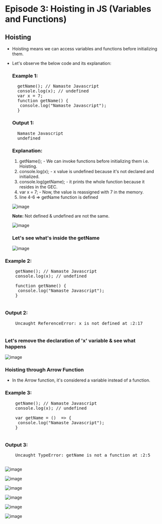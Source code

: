 # Episode 3: Hoisting in JS (Variables and Functions)

## Hoisting
- Hoisting means we can access variables and functions before initializing them.

- Let's observe the below code and its explanation:
  ### Example 1:
  <pre>
    getName(); // Namaste Javascript
    console.log(x); // undefined
    var x = 7;
    function getName() {
     console.log("Namaste Javascript");
    }
  </pre>

  ### Output 1:
  <pre>
    Namaste Javascript
    undefined
  </pre>

  ### Explanation:
  1) getName(); - We can invoke functions before initializing them i.e. Hoisting.
  2) console.log(x); - x value is undefined because it's not declared and initialized.
  3) console.log(getName); - it prints the whole function because it resides in the GEC.
  4) var x = 7; - Now, the value is reassigned with 7 in the memory.
  5) line 4-6 => getName function is defined

  ![image](https://github.com/ReddyDivya/rd-namaste-javaScript/assets/34181144/e4908ed9-f39f-4082-b654-76afdfa32a3f)

  **Note:** Not defined & undefined are not the same.

  ![image](https://github.com/ReddyDivya/rd-namaste-javaScript/assets/34181144/d07579e8-bc64-4fca-b508-92d0f37b6e42)

  ### Let's see what's inside the getName

  ![image](https://github.com/ReddyDivya/rd-namaste-javaScript/assets/34181144/094e9ec8-c8ad-49fe-a432-de9d4629ad5c)

 ### Example 2:
  <pre>
    getName(); // Namaste Javascript
    console.log(x); // undefined
    
    function getName() {
     console.log("Namaste Javascript");
    }
  </pre>

  ### Output 2:
  <pre>
    Uncaught ReferenceError: x is not defined at <anonymous>:2:17
  </pre>

  ### Let's remove the declaration of 'x' variable & see what happens
  ![image](https://github.com/ReddyDivya/rd-namaste-javaScript/assets/34181144/e622855e-563c-498c-9a16-ca5e6fea3188)

  ### Hoisting through Arrow Function
  - In the Arrow function, it's considered a variable instead of a function.

  ### Example 3:
  <pre>
    getName(); // Namaste Javascript
    console.log(x); // undefined
    
    var getName = ()  => {
     console.log("Namaste Javascript");
    }
  </pre>

  ### Output 3:
  <pre>
    Uncaught TypeError: getName is not a function at <anonymous>:2:5
  </pre>
  ![image](https://github.com/ReddyDivya/rd-namaste-javaScript/assets/34181144/ba7f54e3-0124-4a51-a518-efe80e419c65)

  ![image](https://github.com/ReddyDivya/rd-namaste-javaScript/assets/34181144/d8ceb2e2-7d36-47d3-a882-552e0c58e58a)

  ![image](https://github.com/ReddyDivya/rd-namaste-javaScript/assets/34181144/bee337e8-743f-4a11-a857-a2ccc04492ca)

  ![image](https://github.com/ReddyDivya/rd-namaste-javaScript/assets/34181144/df9382c7-dbf9-4573-a55f-51a3cfe863be)

  ![image](https://github.com/ReddyDivya/rd-namaste-javaScript/assets/34181144/672d72ea-ec03-4977-9315-b4545334c891)

  ![image](https://github.com/ReddyDivya/rd-namaste-javaScript/assets/34181144/c126801a-d7ea-411f-ab3a-fc9da1179b23)
